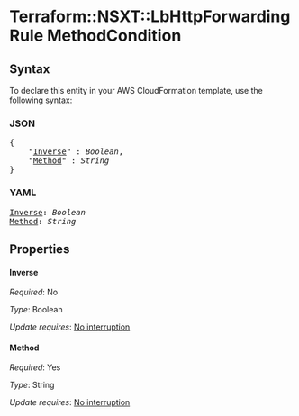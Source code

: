 # Terraform::NSXT::LbHttpForwardingRule MethodCondition

## Syntax

To declare this entity in your AWS CloudFormation template, use the following syntax:

### JSON

<pre>
{
    "<a href="#inverse" title="Inverse">Inverse</a>" : <i>Boolean</i>,
    "<a href="#method" title="Method">Method</a>" : <i>String</i>
}
</pre>

### YAML

<pre>
<a href="#inverse" title="Inverse">Inverse</a>: <i>Boolean</i>
<a href="#method" title="Method">Method</a>: <i>String</i>
</pre>

## Properties

#### Inverse

_Required_: No

_Type_: Boolean

_Update requires_: [No interruption](https://docs.aws.amazon.com/AWSCloudFormation/latest/UserGuide/using-cfn-updating-stacks-update-behaviors.html#update-no-interrupt)

#### Method

_Required_: Yes

_Type_: String

_Update requires_: [No interruption](https://docs.aws.amazon.com/AWSCloudFormation/latest/UserGuide/using-cfn-updating-stacks-update-behaviors.html#update-no-interrupt)

